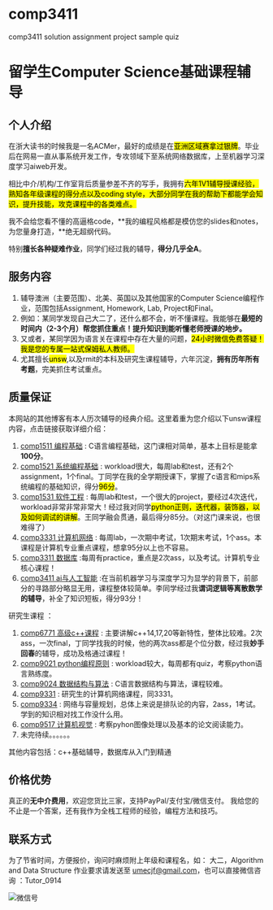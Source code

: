 # comp3411
comp3411 solution assignment project sample quiz

# 留学生Computer Science基础课程辅导

## 个人介绍

在浙大读书的时候我是一名ACMer，最好的成绩是在<mark>亚洲区域赛拿过银牌</mark>。毕业后在网易一直从事系统开发工作，专攻领域下至系统网络数据库，上至机器学习深度学习aiweb开发。

相比中介/机构/工作室背后质量参差不齐的写手，我拥有<mark>六年1V1辅导授课经验，熟知各年级课程的得分点以及coding style，大部分同学在我的帮助下都能学会知识，提升技能，攻克课程中的各类难点。</mark>

我不会给您看不懂的高逼格code，**我的编程风格都是模仿您的slides和notes，为您量身打造，**绝无超纲代码。

特别**擅长各种疑难作业**，同学们经过我的辅导，**得分几乎全A**。

## 服务内容

1. 辅导澳洲（主要范围）、北美、英国以及其他国家的Computer Science编程作业，范围包括Assignment, Homework, Lab, Project和Final。
2. 例如：某同学发现自己大二了，还什么都不会，听不懂课程。我能够在**最短的时间内（2-3个月）帮您抓住重点！提升知识到能听懂老师授课的地步。**
3. 又或者，某同学因为语言关在课程中存在大量的问题，<mark>24小时微信免费答疑！我是您的专属一站式保姆私人教师。</mark>
4. 尤其擅长<mark>unsw</mark>,以及rmit的本科及研究生课程辅导，六年沉淀，**拥有历年所有考题**，完美抓住考试重点。



## 质量保证

本网站的其他博客有本人历次辅导的经典介绍。这里着重为您介绍以下unsw课程内容，点击链接获取详细介绍：

1. [comp1511 编程基础]() : C语言编程基础，这门课相对简单，基本上目标是能拿**100分**。
2. [comp1521 系统编程基础]() : workload很大，每周lab和test，还有2个assignment，1个final。丁同学在我的全学期授课下，掌握了c语言和mips系统编程的基础知识，得分<mark>96分</mark>。
3. [comp1531 软件工程]() : 每周lab和test，一个很大的project，要经过4次迭代，workload非常非常非常大！经过我对同学<mark>python正则，迭代器，装饰器，以及如何调试的讲解</mark>。王同学融会贯通，最后得分85分。（对这门课来说，也很难得了）
4. [comp3331 计算机网络]() : 每周lab，一次期中考试，1次期末考试，1个ass。本课程是计算机专业重点课程，想拿95分以上也不容易。
5. [comp3311 数据库]() :每周有practice，重点是2次ass，以及考试。计算机专业核心课程！
6. [comp3411 ai与人工智能]() :在当前机器学习与深度学习为显学的背景下，前部分的寻路部分略显无用，课程整体较简单。李同学经过我**谓词逻辑等离散数学的辅导**，补全了知识短板，得分93分！

研究生课程 ：

1. [comp6771 高级c++课程]() : 主要讲解c++14,17,20等新特性，整体比较难。2次ass，一次final，丁同学找我的时候，他的两次ass都是个位分数，经过我**妙手回春**的辅导，成功及格通过课程！
2. [comp9021 python编程原则]() : workload较大，每周都有quiz，考察python语言熟练度。
3. [comp9024 数据结构与算法]() : C语言数据结构与算法，课程较难。
4. [comp9331]() : 研究生的计算机网络课程，同3331。
5. [comp9334]() : 网络与容量规划，总体上来说是排队论的内容，2ass，1考试。学到的知识相对找工作没什么用。
6. [comp9517 计算机视觉]() : 考察pyhon图像处理以及基本的论文阅读能力。
7. 未完待续。。。。。。


其他内容包括：c++基础辅导，数据库从入门到精通 

## 价格优势

真正的**无中介费用**，欢迎您货比三家，支持PayPal/支付宝/微信支付。
我给您的不止是一个答案，还有我作为全栈工程师的经验，编程方法和技巧。

## 联系方式

为了节省时间，方便报价，询问时麻烦附上年级和课程名，如：
大二，Algorithm and Data Structure
作业要求请发送至 umecjf@gmail.com，也可以直接微信咨询 ：Tutor_0914

![微信号](/images/wechat.jpg)

